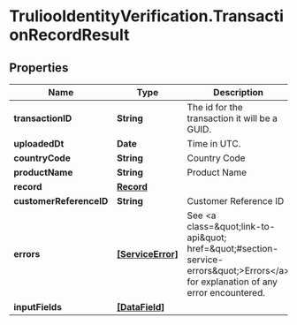 # TruliooIdentityVerification.TransactionRecordResult

## Properties

Name | Type | Description | Notes
------------ | ------------- | ------------- | -------------
**transactionID** | **String** | The id for the transaction it will be a GUID. | [optional] 
**uploadedDt** | **Date** | Time in UTC. | [optional] 
**countryCode** | **String** | Country Code | [optional] 
**productName** | **String** | Product Name | [optional] 
**record** | [**Record**](Record.md) |  | [optional] 
**customerReferenceID** | **String** | Customer Reference ID | [optional] 
**errors** | [**[ServiceError]**](ServiceError.md) | See &lt;a class&#x3D;\&quot;link-to-api\&quot; href&#x3D;\&quot;#section-service-errors\&quot;&gt;Errors&lt;/a&gt; for explanation of any error encountered. | [optional] 
**inputFields** | [**[DataField]**](DataField.md) |  | [optional] 



